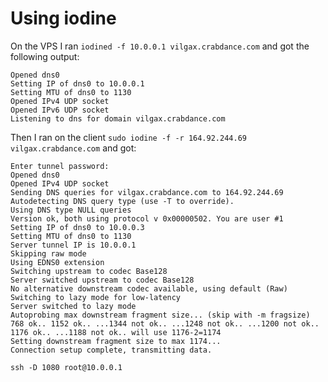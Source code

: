 # Using iodine
On the VPS I ran `iodined -f 10.0.0.1 vilgax.crabdance.com` and
got the following output:
```
Opened dns0
Setting IP of dns0 to 10.0.0.1
Setting MTU of dns0 to 1130
Opened IPv4 UDP socket
Opened IPv6 UDP socket
Listening to dns for domain vilgax.crabdance.com
```

Then I ran on the client `sudo iodine -f -r 164.92.244.69 vilgax.crabdance.com`
and got:
```
Enter tunnel password:
Opened dns0
Opened IPv4 UDP socket
Sending DNS queries for vilgax.crabdance.com to 164.92.244.69
Autodetecting DNS query type (use -T to override).
Using DNS type NULL queries
Version ok, both using protocol v 0x00000502. You are user #1
Setting IP of dns0 to 10.0.0.3
Setting MTU of dns0 to 1130
Server tunnel IP is 10.0.0.1
Skipping raw mode
Using EDNS0 extension
Switching upstream to codec Base128
Server switched upstream to codec Base128
No alternative downstream codec available, using default (Raw)
Switching to lazy mode for low-latency
Server switched to lazy mode
Autoprobing max downstream fragment size... (skip with -m fragsize)
768 ok.. 1152 ok.. ...1344 not ok.. ...1248 not ok.. ...1200 not ok.. 1176 ok.. ...1188 not ok.. will use 1176-2=1174
Setting downstream fragment size to max 1174...
Connection setup complete, transmitting data.
```

`ssh -D 1080 root@10.0.0.1`
